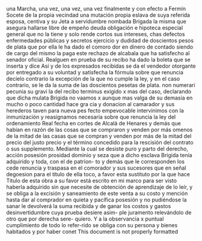 una Marcha, una vez, una vez, una vez
finalmente y con efecto a Fermín Socete de la propia vecindad una mutación propia eslava de suya referida esposa, centiva y su Jeta a servidumbre nombada Brigada la misma que asegura
hallarse libre de empeño deuda obligación e hipoteca especial general que no la tiene y solo rende cortos sus intereses, chas defectos enfermedades públicas y secretos ejercicio y dudidad de doscientos pesos de plata que por ella le ha dado el comoro
dor en dinero de contado siendo de cargo del mismo la paga
este rechazo de alcabala que ha satisfecho al senador oficial.
Realguen en prueba de su recibo ha dado la boleta que se inserta y dice
Así y de los expresados recibidas se da el vendedor otorgante por entregado a su voluntad y satisfecha la fórmula sobre que renuncia decíelo contrario la excepción de la que no cumple la ley, y en el caso contrario, se le da la suma de las doscientos pesetas de plata.
non numerari pecunia su gravi la del recibo terminus exigido x mas del caso, declarando que dicha mulata Brigida no vaamos x aunque mas valga de su demasia en mucho o poco cantidad hace gra cia y donacion al camarador y sus herederos taven para nueva pes
fecto empevocable intervinimos con la inmunización y reasignamos necesaria sobre que renuncia la ley del ordenamiento Real fecha en cortes de Alcalá de Henares y demás que habían en razón de las cosas que se compraron y venden por más omenos de la mitad
de las casas que se compran y venden por más de la mitad del precio del justo precio y el término concedido para la rescisión del contrato o sus supplemento. Mediante la cual se desiste puro y parto del derecho, acción posesión prosidad dominio y seza que
a dicho esclava Brigida tenía adquirido y toda, con el de patrion- to y demás que le corresponden los cede renuncia y traspasa en el comorador y sus sucesores que en señal degoesion para el título de ella toco, a favor esta sustituto por la que hace
Titulo de esta obra a su favor está escrito en mi marco para ser visto haberla adquirido sin que necesite de obtención de aprendizaje de lo leír, y se obliga a la excisión y saneamiento de este venta a su costo y mención hasta dar al
comprador en quieta y pacífica posesión y no pudiéndose la sanar le devolverá la suma recibida y de ganar los costos y gastos desinvertidumbre cuya prueba desiere asim- ple juramento relevándolo de otro que por derecha sere-
quiero. Y a la observancia x puntual cumplimiento de todo lo refer-rido se obliga con su persona y bienes habitados y por haber conet
This document is not properly formatted